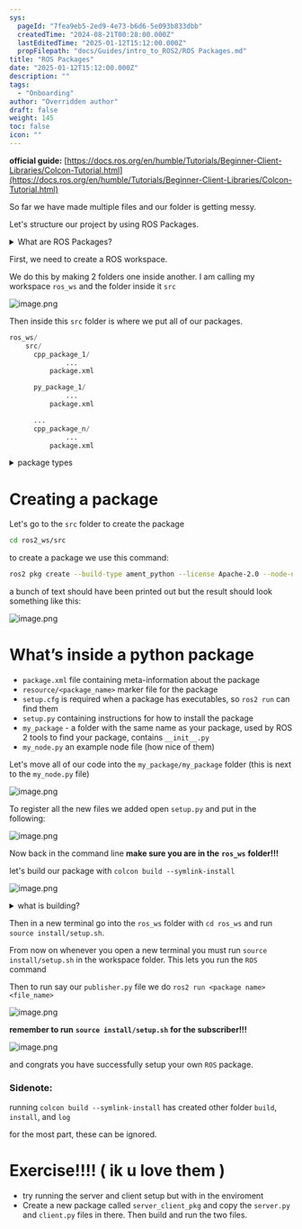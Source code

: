 ```yaml
---
sys:
  pageId: "7fea9eb5-2ed9-4e73-b6d6-5e093b833dbb"
  createdTime: "2024-08-21T00:28:00.000Z"
  lastEditedTime: "2025-01-12T15:12:00.000Z"
  propFilepath: "docs/Guides/intro_to_ROS2/ROS Packages.md"
title: "ROS Packages"
date: "2025-01-12T15:12:00.000Z"
description: ""
tags:
  - "Onboarding"
author: "Overridden author"
draft: false
weight: 145
toc: false
icon: ""
---
```


**official guide:** [https://docs.ros.org/en/humble/Tutorials/Beginner-Client-Libraries/Colcon-Tutorial.html](https://docs.ros.org/en/humble/Tutorials/Beginner-Client-Libraries/Colcon-Tutorial.html)

So far we have made multiple files and our folder is getting messy.

Let's structure our project by using ROS Packages.

<details>

<summary>What are ROS Packages?</summary>

ROS Packages are, as the name implies, packages of code that are highly sharable between ROS developers.

They consist of a folder, `package.xml` file, and source code

```python
      cpp_package_1/
		      ... imagine much code files here ..
          package.xml
```

</details>

First, we need to create a ROS workspace.

We do this by making 2 folders one inside another. I am calling my workspace `ros_ws` and the folder inside it `src`

![image.png](https://prod-files-secure.s3.us-west-2.amazonaws.com/d518164a-d88e-44d1-a4ee-3adb3bd8bce0/70706947-fd18-4537-a67b-e12946812d31/image.png?X-Amz-Algorithm=AWS4-HMAC-SHA256&X-Amz-Content-Sha256=UNSIGNED-PAYLOAD&X-Amz-Credential=ASIAZI2LB466SIAPIZAB%2F20250329%2Fus-west-2%2Fs3%2Faws4_request&X-Amz-Date=20250329T050801Z&X-Amz-Expires=3600&X-Amz-Security-Token=IQoJb3JpZ2luX2VjEAAaCXVzLXdlc3QtMiJHMEUCIQD9iXuLa5mj7RuSwNxEouOJQfREPCANbpIO1OTTKnXfOAIgcuN2FMOGRZep3tOc34mjfIIOVhypEZoylO925rI%2ByqQq%2FwMIaBAAGgw2Mzc0MjMxODM4MDUiDKCdtFYILYflTYrkqircA8DBgOOIJdBT0bvmjtqFrXRv5CZKlLd4%2FoQMXPJwQmo9%2FcLC9o%2BiuxI%2F%2FAuIS0QAVyfP2I8jmxtlUx24gfv5yMd%2BfOowp7wXXwBZzwm3gJI3%2FENPag752wcCybypYiVk0Az4F6bZN6RrBSuW1gvO8kez7WRwHX1OE6Q6grJMVW9qVoLqn41HMw4KVSDZu1hUBCEQZon8YsLHvqDkjKQuZOiuzaCXiBb4CszM942LUEeAhK%2F1gIB5Wwi%2B6Z4TA4diuMR2GYKrDlgcrs3FVaPjzNG8lvZpMCDpfEWcZfIEEYUyCFO4dArnDnLrAc48RNKc%2FxD%2FjtfbeFtPogjU3IOXcLoTke0%2Bg74wWlJK6pSlIxV8rDR3AclEAicnuPeIK%2FE626UmgcxREWXcX%2BpPeh%2BfbnvMaRKYp2tCBr54BgsYEad9jboiG5Z47Fxout7VAgOtF0XkAgvGtAtPul%2BHGOv5pYPrwM5ZWx3qJPebYIV5pJCKMSbIysdqwB2Vg%2F7dKqMzFCQd066bRY6mYW7rRTLLptrICcbuXk3%2BwoHQnDTPXg7FpZTM0yaGCoxf8d1ARG000WjBD7eTqcXtEY3GX4Pk6Qcd8uSrK3iOgl7csq%2B5%2BpaYiwLd0jioouycbGGTMP%2FenL8GOqUBGoU3QHbm4ZvxPugSxwFz5NmqD6afJ9%2BdQv4lBb%2BPKyJB2%2BKmB7o%2B9wMWOHlO5jjBZxolYc3128cXgg4WRltrfbI7oo4AKyPIMU2RGGwb1KnvAYpJ3mJ4x6UGdQIOio5KzCJl5fnBLFJpW2NzurdCecMhpwXo6xw7VwTWLyMx2iO0jIeqJSYwyA%2Fa5srOs%2FuOhNYCBWNNlV8HbWZUGYNKU%2FiM6tzr&X-Amz-Signature=56f627076468634dcb8a07032eae583736b90a622ff2287474db32ff678a7894&X-Amz-SignedHeaders=host&x-id=GetObject)

Then inside this `src` folder is where we put all of our packages.

```python
ros_ws/
    src/
      cpp_package_1/
		      ...
          package.xml

      py_package_1/
		      ...
          package.xml

      ...
      cpp_package_n/
		      ...
          package.xml

```

<details>

<summary>package types</summary>

packages can be either `C++` or python.

the intern file structure is different for each but for this guide we will stick to creating python packages

</details>

# Creating a package

Let's go to the `src` folder to create the package

```bash
cd ros2_ws/src
```

to create a package we use this command:

```bash
ros2 pkg create --build-type ament_python --license Apache-2.0 --node-name my_node my_package
```

a bunch of text should have been printed out but the result should look something like this:

![image.png](https://prod-files-secure.s3.us-west-2.amazonaws.com/d518164a-d88e-44d1-a4ee-3adb3bd8bce0/e6cf1e3f-8512-4a3e-b131-079f800bf3e8/image.png?X-Amz-Algorithm=AWS4-HMAC-SHA256&X-Amz-Content-Sha256=UNSIGNED-PAYLOAD&X-Amz-Credential=ASIAZI2LB466SIAPIZAB%2F20250329%2Fus-west-2%2Fs3%2Faws4_request&X-Amz-Date=20250329T050801Z&X-Amz-Expires=3600&X-Amz-Security-Token=IQoJb3JpZ2luX2VjEAAaCXVzLXdlc3QtMiJHMEUCIQD9iXuLa5mj7RuSwNxEouOJQfREPCANbpIO1OTTKnXfOAIgcuN2FMOGRZep3tOc34mjfIIOVhypEZoylO925rI%2ByqQq%2FwMIaBAAGgw2Mzc0MjMxODM4MDUiDKCdtFYILYflTYrkqircA8DBgOOIJdBT0bvmjtqFrXRv5CZKlLd4%2FoQMXPJwQmo9%2FcLC9o%2BiuxI%2F%2FAuIS0QAVyfP2I8jmxtlUx24gfv5yMd%2BfOowp7wXXwBZzwm3gJI3%2FENPag752wcCybypYiVk0Az4F6bZN6RrBSuW1gvO8kez7WRwHX1OE6Q6grJMVW9qVoLqn41HMw4KVSDZu1hUBCEQZon8YsLHvqDkjKQuZOiuzaCXiBb4CszM942LUEeAhK%2F1gIB5Wwi%2B6Z4TA4diuMR2GYKrDlgcrs3FVaPjzNG8lvZpMCDpfEWcZfIEEYUyCFO4dArnDnLrAc48RNKc%2FxD%2FjtfbeFtPogjU3IOXcLoTke0%2Bg74wWlJK6pSlIxV8rDR3AclEAicnuPeIK%2FE626UmgcxREWXcX%2BpPeh%2BfbnvMaRKYp2tCBr54BgsYEad9jboiG5Z47Fxout7VAgOtF0XkAgvGtAtPul%2BHGOv5pYPrwM5ZWx3qJPebYIV5pJCKMSbIysdqwB2Vg%2F7dKqMzFCQd066bRY6mYW7rRTLLptrICcbuXk3%2BwoHQnDTPXg7FpZTM0yaGCoxf8d1ARG000WjBD7eTqcXtEY3GX4Pk6Qcd8uSrK3iOgl7csq%2B5%2BpaYiwLd0jioouycbGGTMP%2FenL8GOqUBGoU3QHbm4ZvxPugSxwFz5NmqD6afJ9%2BdQv4lBb%2BPKyJB2%2BKmB7o%2B9wMWOHlO5jjBZxolYc3128cXgg4WRltrfbI7oo4AKyPIMU2RGGwb1KnvAYpJ3mJ4x6UGdQIOio5KzCJl5fnBLFJpW2NzurdCecMhpwXo6xw7VwTWLyMx2iO0jIeqJSYwyA%2Fa5srOs%2FuOhNYCBWNNlV8HbWZUGYNKU%2FiM6tzr&X-Amz-Signature=847dab8438fca9e532f6388eecf1c5f20fe956c17b8f687931a87e6304340737&X-Amz-SignedHeaders=host&x-id=GetObject)

# What’s inside a python package

- `package.xml` file containing meta-information about the package
- `resource/<package_name>` marker file for the package
- `setup.cfg` is required when a package has executables, so `ros2 run` can find them
- `setup.py` containing instructions for how to install the package
- `my_package` - a folder with the same name as your package, used by ROS 2 tools to find your package, contains `__init__.py`
- `my_node.py` an example node file (how nice of them)

Let's move all of our code into the `my_package/my_package` folder (this is next to the `my_node.py` file)

![image.png](https://prod-files-secure.s3.us-west-2.amazonaws.com/d518164a-d88e-44d1-a4ee-3adb3bd8bce0/9ce58f11-0da9-4d3e-b86d-506a9685d378/image.png?X-Amz-Algorithm=AWS4-HMAC-SHA256&X-Amz-Content-Sha256=UNSIGNED-PAYLOAD&X-Amz-Credential=ASIAZI2LB466SIAPIZAB%2F20250329%2Fus-west-2%2Fs3%2Faws4_request&X-Amz-Date=20250329T050801Z&X-Amz-Expires=3600&X-Amz-Security-Token=IQoJb3JpZ2luX2VjEAAaCXVzLXdlc3QtMiJHMEUCIQD9iXuLa5mj7RuSwNxEouOJQfREPCANbpIO1OTTKnXfOAIgcuN2FMOGRZep3tOc34mjfIIOVhypEZoylO925rI%2ByqQq%2FwMIaBAAGgw2Mzc0MjMxODM4MDUiDKCdtFYILYflTYrkqircA8DBgOOIJdBT0bvmjtqFrXRv5CZKlLd4%2FoQMXPJwQmo9%2FcLC9o%2BiuxI%2F%2FAuIS0QAVyfP2I8jmxtlUx24gfv5yMd%2BfOowp7wXXwBZzwm3gJI3%2FENPag752wcCybypYiVk0Az4F6bZN6RrBSuW1gvO8kez7WRwHX1OE6Q6grJMVW9qVoLqn41HMw4KVSDZu1hUBCEQZon8YsLHvqDkjKQuZOiuzaCXiBb4CszM942LUEeAhK%2F1gIB5Wwi%2B6Z4TA4diuMR2GYKrDlgcrs3FVaPjzNG8lvZpMCDpfEWcZfIEEYUyCFO4dArnDnLrAc48RNKc%2FxD%2FjtfbeFtPogjU3IOXcLoTke0%2Bg74wWlJK6pSlIxV8rDR3AclEAicnuPeIK%2FE626UmgcxREWXcX%2BpPeh%2BfbnvMaRKYp2tCBr54BgsYEad9jboiG5Z47Fxout7VAgOtF0XkAgvGtAtPul%2BHGOv5pYPrwM5ZWx3qJPebYIV5pJCKMSbIysdqwB2Vg%2F7dKqMzFCQd066bRY6mYW7rRTLLptrICcbuXk3%2BwoHQnDTPXg7FpZTM0yaGCoxf8d1ARG000WjBD7eTqcXtEY3GX4Pk6Qcd8uSrK3iOgl7csq%2B5%2BpaYiwLd0jioouycbGGTMP%2FenL8GOqUBGoU3QHbm4ZvxPugSxwFz5NmqD6afJ9%2BdQv4lBb%2BPKyJB2%2BKmB7o%2B9wMWOHlO5jjBZxolYc3128cXgg4WRltrfbI7oo4AKyPIMU2RGGwb1KnvAYpJ3mJ4x6UGdQIOio5KzCJl5fnBLFJpW2NzurdCecMhpwXo6xw7VwTWLyMx2iO0jIeqJSYwyA%2Fa5srOs%2FuOhNYCBWNNlV8HbWZUGYNKU%2FiM6tzr&X-Amz-Signature=a29ee8a4c6aec04c1152f9df0a7c67fd9fb6a14f120ecb3c6e45d2d887ea4017&X-Amz-SignedHeaders=host&x-id=GetObject)

To register all the new files we added open `setup.py` and put in the following:

![image.png](https://prod-files-secure.s3.us-west-2.amazonaws.com/d518164a-d88e-44d1-a4ee-3adb3bd8bce0/1cd7c262-4cae-4496-9d75-c178537d24a2/image.png?X-Amz-Algorithm=AWS4-HMAC-SHA256&X-Amz-Content-Sha256=UNSIGNED-PAYLOAD&X-Amz-Credential=ASIAZI2LB466SIAPIZAB%2F20250329%2Fus-west-2%2Fs3%2Faws4_request&X-Amz-Date=20250329T050801Z&X-Amz-Expires=3600&X-Amz-Security-Token=IQoJb3JpZ2luX2VjEAAaCXVzLXdlc3QtMiJHMEUCIQD9iXuLa5mj7RuSwNxEouOJQfREPCANbpIO1OTTKnXfOAIgcuN2FMOGRZep3tOc34mjfIIOVhypEZoylO925rI%2ByqQq%2FwMIaBAAGgw2Mzc0MjMxODM4MDUiDKCdtFYILYflTYrkqircA8DBgOOIJdBT0bvmjtqFrXRv5CZKlLd4%2FoQMXPJwQmo9%2FcLC9o%2BiuxI%2F%2FAuIS0QAVyfP2I8jmxtlUx24gfv5yMd%2BfOowp7wXXwBZzwm3gJI3%2FENPag752wcCybypYiVk0Az4F6bZN6RrBSuW1gvO8kez7WRwHX1OE6Q6grJMVW9qVoLqn41HMw4KVSDZu1hUBCEQZon8YsLHvqDkjKQuZOiuzaCXiBb4CszM942LUEeAhK%2F1gIB5Wwi%2B6Z4TA4diuMR2GYKrDlgcrs3FVaPjzNG8lvZpMCDpfEWcZfIEEYUyCFO4dArnDnLrAc48RNKc%2FxD%2FjtfbeFtPogjU3IOXcLoTke0%2Bg74wWlJK6pSlIxV8rDR3AclEAicnuPeIK%2FE626UmgcxREWXcX%2BpPeh%2BfbnvMaRKYp2tCBr54BgsYEad9jboiG5Z47Fxout7VAgOtF0XkAgvGtAtPul%2BHGOv5pYPrwM5ZWx3qJPebYIV5pJCKMSbIysdqwB2Vg%2F7dKqMzFCQd066bRY6mYW7rRTLLptrICcbuXk3%2BwoHQnDTPXg7FpZTM0yaGCoxf8d1ARG000WjBD7eTqcXtEY3GX4Pk6Qcd8uSrK3iOgl7csq%2B5%2BpaYiwLd0jioouycbGGTMP%2FenL8GOqUBGoU3QHbm4ZvxPugSxwFz5NmqD6afJ9%2BdQv4lBb%2BPKyJB2%2BKmB7o%2B9wMWOHlO5jjBZxolYc3128cXgg4WRltrfbI7oo4AKyPIMU2RGGwb1KnvAYpJ3mJ4x6UGdQIOio5KzCJl5fnBLFJpW2NzurdCecMhpwXo6xw7VwTWLyMx2iO0jIeqJSYwyA%2Fa5srOs%2FuOhNYCBWNNlV8HbWZUGYNKU%2FiM6tzr&X-Amz-Signature=7ff6e3e2c8279dce84e75193a3b3ac5f1836dd7254d0b209c66717ae25e9228c&X-Amz-SignedHeaders=host&x-id=GetObject)

Now back in the command line **make sure you are in the** **`ros_ws`** **folder!!!**

let's build our package with `colcon build --symlink-install`

![image.png](https://prod-files-secure.s3.us-west-2.amazonaws.com/d518164a-d88e-44d1-a4ee-3adb3bd8bce0/2f2a0d27-b173-48fd-b189-5f5c0ce65619/image.png?X-Amz-Algorithm=AWS4-HMAC-SHA256&X-Amz-Content-Sha256=UNSIGNED-PAYLOAD&X-Amz-Credential=ASIAZI2LB466SIAPIZAB%2F20250329%2Fus-west-2%2Fs3%2Faws4_request&X-Amz-Date=20250329T050801Z&X-Amz-Expires=3600&X-Amz-Security-Token=IQoJb3JpZ2luX2VjEAAaCXVzLXdlc3QtMiJHMEUCIQD9iXuLa5mj7RuSwNxEouOJQfREPCANbpIO1OTTKnXfOAIgcuN2FMOGRZep3tOc34mjfIIOVhypEZoylO925rI%2ByqQq%2FwMIaBAAGgw2Mzc0MjMxODM4MDUiDKCdtFYILYflTYrkqircA8DBgOOIJdBT0bvmjtqFrXRv5CZKlLd4%2FoQMXPJwQmo9%2FcLC9o%2BiuxI%2F%2FAuIS0QAVyfP2I8jmxtlUx24gfv5yMd%2BfOowp7wXXwBZzwm3gJI3%2FENPag752wcCybypYiVk0Az4F6bZN6RrBSuW1gvO8kez7WRwHX1OE6Q6grJMVW9qVoLqn41HMw4KVSDZu1hUBCEQZon8YsLHvqDkjKQuZOiuzaCXiBb4CszM942LUEeAhK%2F1gIB5Wwi%2B6Z4TA4diuMR2GYKrDlgcrs3FVaPjzNG8lvZpMCDpfEWcZfIEEYUyCFO4dArnDnLrAc48RNKc%2FxD%2FjtfbeFtPogjU3IOXcLoTke0%2Bg74wWlJK6pSlIxV8rDR3AclEAicnuPeIK%2FE626UmgcxREWXcX%2BpPeh%2BfbnvMaRKYp2tCBr54BgsYEad9jboiG5Z47Fxout7VAgOtF0XkAgvGtAtPul%2BHGOv5pYPrwM5ZWx3qJPebYIV5pJCKMSbIysdqwB2Vg%2F7dKqMzFCQd066bRY6mYW7rRTLLptrICcbuXk3%2BwoHQnDTPXg7FpZTM0yaGCoxf8d1ARG000WjBD7eTqcXtEY3GX4Pk6Qcd8uSrK3iOgl7csq%2B5%2BpaYiwLd0jioouycbGGTMP%2FenL8GOqUBGoU3QHbm4ZvxPugSxwFz5NmqD6afJ9%2BdQv4lBb%2BPKyJB2%2BKmB7o%2B9wMWOHlO5jjBZxolYc3128cXgg4WRltrfbI7oo4AKyPIMU2RGGwb1KnvAYpJ3mJ4x6UGdQIOio5KzCJl5fnBLFJpW2NzurdCecMhpwXo6xw7VwTWLyMx2iO0jIeqJSYwyA%2Fa5srOs%2FuOhNYCBWNNlV8HbWZUGYNKU%2FiM6tzr&X-Amz-Signature=06d72d9769777ba17568dad60172b6ef2878158c6c8e2993c38ff2d566d541c5&X-Amz-SignedHeaders=host&x-id=GetObject)

<details>

<summary>what is building?</summary>

if you are a CS major at Rose-Hulman you will learn the answer to this in CSSE132

but TLDR; is it combines all the code files into one program that can be run easily 

</details>

Then in a new terminal go into the `ros_ws` folder with `cd ros_ws` and run `source install/setup.sh`. 

From now on whenever you open a new terminal you must run `source install/setup.sh` in the workspace folder. This lets you run the `ROS` command

Then to run say our `publisher.py` file we do `ros2 run <package name> <file_name>`

![image.png](https://prod-files-secure.s3.us-west-2.amazonaws.com/d518164a-d88e-44d1-a4ee-3adb3bd8bce0/4f4b1219-3a44-4632-aa0a-ce3471699f59/image.png?X-Amz-Algorithm=AWS4-HMAC-SHA256&X-Amz-Content-Sha256=UNSIGNED-PAYLOAD&X-Amz-Credential=ASIAZI2LB466SIAPIZAB%2F20250329%2Fus-west-2%2Fs3%2Faws4_request&X-Amz-Date=20250329T050801Z&X-Amz-Expires=3600&X-Amz-Security-Token=IQoJb3JpZ2luX2VjEAAaCXVzLXdlc3QtMiJHMEUCIQD9iXuLa5mj7RuSwNxEouOJQfREPCANbpIO1OTTKnXfOAIgcuN2FMOGRZep3tOc34mjfIIOVhypEZoylO925rI%2ByqQq%2FwMIaBAAGgw2Mzc0MjMxODM4MDUiDKCdtFYILYflTYrkqircA8DBgOOIJdBT0bvmjtqFrXRv5CZKlLd4%2FoQMXPJwQmo9%2FcLC9o%2BiuxI%2F%2FAuIS0QAVyfP2I8jmxtlUx24gfv5yMd%2BfOowp7wXXwBZzwm3gJI3%2FENPag752wcCybypYiVk0Az4F6bZN6RrBSuW1gvO8kez7WRwHX1OE6Q6grJMVW9qVoLqn41HMw4KVSDZu1hUBCEQZon8YsLHvqDkjKQuZOiuzaCXiBb4CszM942LUEeAhK%2F1gIB5Wwi%2B6Z4TA4diuMR2GYKrDlgcrs3FVaPjzNG8lvZpMCDpfEWcZfIEEYUyCFO4dArnDnLrAc48RNKc%2FxD%2FjtfbeFtPogjU3IOXcLoTke0%2Bg74wWlJK6pSlIxV8rDR3AclEAicnuPeIK%2FE626UmgcxREWXcX%2BpPeh%2BfbnvMaRKYp2tCBr54BgsYEad9jboiG5Z47Fxout7VAgOtF0XkAgvGtAtPul%2BHGOv5pYPrwM5ZWx3qJPebYIV5pJCKMSbIysdqwB2Vg%2F7dKqMzFCQd066bRY6mYW7rRTLLptrICcbuXk3%2BwoHQnDTPXg7FpZTM0yaGCoxf8d1ARG000WjBD7eTqcXtEY3GX4Pk6Qcd8uSrK3iOgl7csq%2B5%2BpaYiwLd0jioouycbGGTMP%2FenL8GOqUBGoU3QHbm4ZvxPugSxwFz5NmqD6afJ9%2BdQv4lBb%2BPKyJB2%2BKmB7o%2B9wMWOHlO5jjBZxolYc3128cXgg4WRltrfbI7oo4AKyPIMU2RGGwb1KnvAYpJ3mJ4x6UGdQIOio5KzCJl5fnBLFJpW2NzurdCecMhpwXo6xw7VwTWLyMx2iO0jIeqJSYwyA%2Fa5srOs%2FuOhNYCBWNNlV8HbWZUGYNKU%2FiM6tzr&X-Amz-Signature=922c791842693f8440c3be6e469bca4011626b28503d7a70ace4a2b1d8911d6d&X-Amz-SignedHeaders=host&x-id=GetObject)

**remember to run** **`source install/setup.sh`** **for the subscriber!!!**

![image.png](https://prod-files-secure.s3.us-west-2.amazonaws.com/d518164a-d88e-44d1-a4ee-3adb3bd8bce0/02121119-dad4-49ec-8356-c956108b4243/image.png?X-Amz-Algorithm=AWS4-HMAC-SHA256&X-Amz-Content-Sha256=UNSIGNED-PAYLOAD&X-Amz-Credential=ASIAZI2LB466SIAPIZAB%2F20250329%2Fus-west-2%2Fs3%2Faws4_request&X-Amz-Date=20250329T050801Z&X-Amz-Expires=3600&X-Amz-Security-Token=IQoJb3JpZ2luX2VjEAAaCXVzLXdlc3QtMiJHMEUCIQD9iXuLa5mj7RuSwNxEouOJQfREPCANbpIO1OTTKnXfOAIgcuN2FMOGRZep3tOc34mjfIIOVhypEZoylO925rI%2ByqQq%2FwMIaBAAGgw2Mzc0MjMxODM4MDUiDKCdtFYILYflTYrkqircA8DBgOOIJdBT0bvmjtqFrXRv5CZKlLd4%2FoQMXPJwQmo9%2FcLC9o%2BiuxI%2F%2FAuIS0QAVyfP2I8jmxtlUx24gfv5yMd%2BfOowp7wXXwBZzwm3gJI3%2FENPag752wcCybypYiVk0Az4F6bZN6RrBSuW1gvO8kez7WRwHX1OE6Q6grJMVW9qVoLqn41HMw4KVSDZu1hUBCEQZon8YsLHvqDkjKQuZOiuzaCXiBb4CszM942LUEeAhK%2F1gIB5Wwi%2B6Z4TA4diuMR2GYKrDlgcrs3FVaPjzNG8lvZpMCDpfEWcZfIEEYUyCFO4dArnDnLrAc48RNKc%2FxD%2FjtfbeFtPogjU3IOXcLoTke0%2Bg74wWlJK6pSlIxV8rDR3AclEAicnuPeIK%2FE626UmgcxREWXcX%2BpPeh%2BfbnvMaRKYp2tCBr54BgsYEad9jboiG5Z47Fxout7VAgOtF0XkAgvGtAtPul%2BHGOv5pYPrwM5ZWx3qJPebYIV5pJCKMSbIysdqwB2Vg%2F7dKqMzFCQd066bRY6mYW7rRTLLptrICcbuXk3%2BwoHQnDTPXg7FpZTM0yaGCoxf8d1ARG000WjBD7eTqcXtEY3GX4Pk6Qcd8uSrK3iOgl7csq%2B5%2BpaYiwLd0jioouycbGGTMP%2FenL8GOqUBGoU3QHbm4ZvxPugSxwFz5NmqD6afJ9%2BdQv4lBb%2BPKyJB2%2BKmB7o%2B9wMWOHlO5jjBZxolYc3128cXgg4WRltrfbI7oo4AKyPIMU2RGGwb1KnvAYpJ3mJ4x6UGdQIOio5KzCJl5fnBLFJpW2NzurdCecMhpwXo6xw7VwTWLyMx2iO0jIeqJSYwyA%2Fa5srOs%2FuOhNYCBWNNlV8HbWZUGYNKU%2FiM6tzr&X-Amz-Signature=690078d40aa2d5392d00324ffbe5a4290de20e0ff121bdc3ea4a2ba5cb0e1c67&X-Amz-SignedHeaders=host&x-id=GetObject)

and congrats you have successfully setup your own `ROS` package.

### Sidenote:

running `colcon build --symlink-install` has created other folder `build`, `install`, and `log`

for the most part, these can be ignored.

# Exercise!!!! ( ik u love them )

- try running the server and client setup but with in the enviroment
- Create a new package called `server_client_pkg` and copy the `server.py` and `client.py` files in there. Then build and run the two files.
